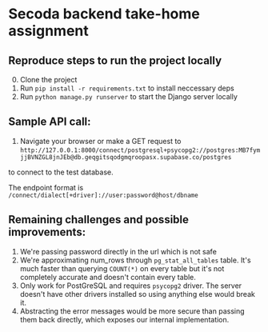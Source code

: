 # Secoda backend take-home assignment

## Reproduce steps to run the project locally
0. Clone the project
1. Run `pip install -r requirements.txt` to install neccessary deps
2. Run `python manage.py runserver` to start the Django server locally

## Sample API call: 

1. Navigate your browser or make a GET request to 
`http://127.0.0.1:8000/connect/postgresql+psycopg2://postgres:MB7fymjjBVNZGL8jnJEb@db.geqgitsqodgmqroopasx.supabase.co/postgres`

to connect to the test database.

The endpoint format is `/connect/dialect[+driver]://user:password@host/dbname`

## Remaining challenges and possible improvements:
1. We're passing password directly in the url which is not safe
2. We're approximating num_rows through `pg_stat_all_tables` table. It's much faster than querying `COUNT(*)` on every table but it's not completely accurate and doesn't contain every table.
3. Only work for PostGreSQL and requires `psycopg2` driver. The server doesn't have other drivers installed so using anything else would break it.
4. Abstracting the error messages would be more secure than passing them back directly, which exposes our internal implementation.